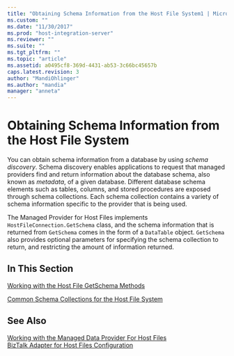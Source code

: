 ```yaml
---
title: "Obtaining Schema Information from the Host File System1 | Microsoft Docs"
ms.custom: ""
ms.date: "11/30/2017"
ms.prod: "host-integration-server"
ms.reviewer: ""
ms.suite: ""
ms.tgt_pltfrm: ""
ms.topic: "article"
ms.assetid: a0495cf8-369d-4431-ab53-3c66bc45657b
caps.latest.revision: 3
author: "MandiOhlinger"
ms.author: "mandia"
manager: "anneta"
---
```

# Obtaining Schema Information from the Host File System
You can obtain schema information from a database by using *schema discovery*. Schema discovery enables applications to request that managed providers find and return information about the database schema, also known as *metadata*, of a given database. Different database schema elements such as tables, columns, and stored procedures are exposed through schema collections. Each schema collection contains a variety of schema information specific to the provider that is being used.  
  
 The Managed Provider for Host Files implements `HostFileConnection.GetSchema` class, and the schema information that is returned from `GetSchema` comes in the form of a `DataTable` object. `GetSchema` also provides optional parameters for specifying the schema collection to return, and restricting the amount of information returned.  
  
## In This Section  
 [Working with the Host File GetSchema Methods](../core/working-with-the-host-file-getschema-methods2.md)  
  
 [Common Schema Collections for the Host File System](../core/common-schema-collections-for-the-host-file-system1.md)  
  
## See Also  
 [Working with the Managed Data Provider For Host Files](../core/working-with-the-managed-data-provider-for-host-files1.md)   
 [BizTalk Adapter for Host Files Configuration](../HIS2010/biztalk-adapter-for-host-files-configuration2.md)
